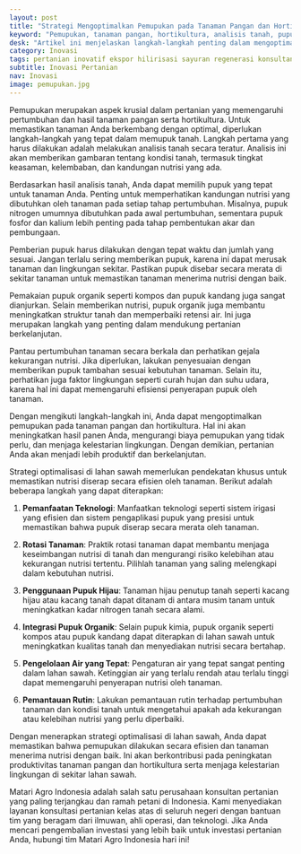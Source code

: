 ```yaml
---
layout: post
title: "Strategi Mengoptimalkan Pemupukan pada Tanaman Pangan dan Hortikultura"
keyword: "Pemupukan, tanaman pangan, hortikultura, analisis tanah, pupuk organik, aplikasi pupuk, pertanian berkelanjutan, matari agro Indonesia"
desk: "Artikel ini menjelaskan langkah-langkah penting dalam mengoptimalkan pemupukan pada tanaman pangan dan hortikultura, termasuk analisis tanah, pemilihan pupuk yang tepat, aplikasi pupuk yang benar, penggunaan pupuk organik, dan pentingnya memperhatikan lingkungan sekitar"
category: Inovasi
tags: pertanian inovatif ekspor hilirisasi sayuran regenerasi konsultan ketahanan pangan
subtitle: Inovasi Pertanian
nav: Inovasi
image: pemupukan.jpg
---
```


Pemupukan merupakan aspek krusial dalam pertanian yang memengaruhi pertumbuhan dan hasil tanaman pangan serta hortikultura. Untuk memastikan tanaman Anda berkembang dengan optimal, diperlukan langkah-langkah yang tepat dalam memupuk tanah. Langkah pertama yang harus dilakukan adalah melakukan analisis tanah secara teratur. Analisis ini akan memberikan gambaran tentang kondisi tanah, termasuk tingkat keasaman, kelembaban, dan kandungan nutrisi yang ada.

Berdasarkan hasil analisis tanah, Anda dapat memilih pupuk yang tepat untuk tanaman Anda. Penting untuk memperhatikan kandungan nutrisi yang dibutuhkan oleh tanaman pada setiap tahap pertumbuhan. Misalnya, pupuk nitrogen umumnya dibutuhkan pada awal pertumbuhan, sementara pupuk fosfor dan kalium lebih penting pada tahap pembentukan akar dan pembungaan.

Pemberian pupuk harus dilakukan dengan tepat waktu dan jumlah yang sesuai. Jangan terlalu sering memberikan pupuk, karena ini dapat merusak tanaman dan lingkungan sekitar. Pastikan pupuk disebar secara merata di sekitar tanaman untuk memastikan tanaman menerima nutrisi dengan baik.

Pemakaian pupuk organik seperti kompos dan pupuk kandang juga sangat dianjurkan. Selain memberikan nutrisi, pupuk organik juga membantu meningkatkan struktur tanah dan memperbaiki retensi air. Ini juga merupakan langkah yang penting dalam mendukung pertanian berkelanjutan.

Pantau pertumbuhan tanaman secara berkala dan perhatikan gejala kekurangan nutrisi. Jika diperlukan, lakukan penyesuaian dengan memberikan pupuk tambahan sesuai kebutuhan tanaman. Selain itu, perhatikan juga faktor lingkungan seperti curah hujan dan suhu udara, karena hal ini dapat memengaruhi efisiensi penyerapan pupuk oleh tanaman.

Dengan mengikuti langkah-langkah ini, Anda dapat mengoptimalkan pemupukan pada tanaman pangan dan hortikultura. Hal ini akan meningkatkan hasil panen Anda, mengurangi biaya pemupukan yang tidak perlu, dan menjaga kelestarian lingkungan. Dengan demikian, pertanian Anda akan menjadi lebih produktif dan berkelanjutan.

Strategi optimalisasi di lahan sawah memerlukan pendekatan khusus untuk memastikan nutrisi diserap secara efisien oleh tanaman. Berikut adalah beberapa langkah yang dapat diterapkan:

1. **Pemanfaatan Teknologi**: Manfaatkan teknologi seperti sistem irigasi yang efisien dan sistem pengaplikasi pupuk yang presisi untuk memastikan bahwa pupuk diserap secara merata oleh tanaman.

2. **Rotasi Tanaman**: Praktik rotasi tanaman dapat membantu menjaga keseimbangan nutrisi di tanah dan mengurangi risiko kelebihan atau kekurangan nutrisi tertentu. Pilihlah tanaman yang saling melengkapi dalam kebutuhan nutrisi.

3. **Penggunaan Pupuk Hijau**: Tanaman hijau penutup tanah seperti kacang hijau atau kacang tanah dapat ditanam di antara musim tanam untuk meningkatkan kadar nitrogen tanah secara alami.

4. **Integrasi Pupuk Organik**: Selain pupuk kimia, pupuk organik seperti kompos atau pupuk kandang dapat diterapkan di lahan sawah untuk meningkatkan kualitas tanah dan menyediakan nutrisi secara bertahap.

5. **Pengelolaan Air yang Tepat**: Pengaturan air yang tepat sangat penting dalam lahan sawah. Ketinggian air yang terlalu rendah atau terlalu tinggi dapat memengaruhi penyerapan nutrisi oleh tanaman.

6. **Pemantauan Rutin**: Lakukan pemantauan rutin terhadap pertumbuhan tanaman dan kondisi tanah untuk mengetahui apakah ada kekurangan atau kelebihan nutrisi yang perlu diperbaiki.

Dengan menerapkan strategi optimalisasi di lahan sawah, Anda dapat memastikan bahwa pemupukan dilakukan secara efisien dan tanaman menerima nutrisi dengan baik. Ini akan berkontribusi pada peningkatan produktivitas tanaman pangan dan hortikultura serta menjaga kelestarian lingkungan di sekitar lahan sawah.

Matari Agro Indonesia adalah salah satu perusahaan konsultan pertanian yang paling terjangkau dan ramah petani di Indonesia. Kami menyediakan layanan konsultasi pertanian kelas atas di seluruh negeri dengan bantuan tim yang beragam dari ilmuwan, ahli operasi, dan teknologi. Jika Anda mencari pengembalian investasi yang lebih baik untuk investasi pertanian Anda, hubungi tim Matari Agro Indonesia hari ini!
